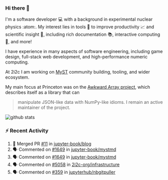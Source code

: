 ### Hi there 👋 

I'm a software developer 💻 with a background in experimental nuclear physics :atom:. My interest lies in tools :wrench: to improve productivity :chart_with_upwards_trend: and scientific insight :telescope:, including rich documentation 📚, interactive computing 🧮, and more! 

I have experience in many aspects of software engineering, including game design, full-stack web development, and high-performance numeric computing. 

At 2i2c I am working on [MyST](https://github.com/jupyter-book/mystmd) community building, tooling, and wider ecosystem. 

My main focus at Princeton was on the [Awkward Array project](awkward-array.org/), which describes itself as a library that can 
> manipulate JSON-like data with NumPy-like idioms. I remain an active maintainer of the project. 

![github stats](https://github-readme-stats.vercel.app/api?username=agoose77&show_icons=true&hide_rank=true&hide_title=true&bg_color=30,e76445,904e95&text_color=efe3ec&icon_color=efe3ec)
<!--
**agoose77/agoose77** is a ✨ _special_ ✨ repository because its `README.md` (this file) appears on your GitHub profile.

Here are some ideas to get you started:

- 🔭 I’m currently working on ...
- 🌱 I’m currently learning ...
- 👯 I’m looking to collaborate on ...
- 🤔 I’m looking for help with ...
- 💬 Ask me about ...
- 📫 How to reach me: ...
- 😄 Pronouns: ...
- ⚡ Fun fact: ...
-->

### :zap: Recent Activity

<!--START_SECTION:activity-->
1. 🎉 Merged PR [#11](https://github.com/jupyter-book/blog/pull/11) in [jupyter-book/blog](https://github.com/jupyter-book/blog)
2. 🗣 Commented on [#1649](https://github.com/jupyter-book/mystmd/issues/1649#issuecomment-2483638115) in [jupyter-book/mystmd](https://github.com/jupyter-book/mystmd)
3. 🗣 Commented on [#1649](https://github.com/jupyter-book/mystmd/issues/1649#issuecomment-2483387556) in [jupyter-book/mystmd](https://github.com/jupyter-book/mystmd)
4. 🗣 Commented on [#5058](https://github.com/2i2c-org/infrastructure/issues/5058#issuecomment-2483369240) in [2i2c-org/infrastructure](https://github.com/2i2c-org/infrastructure)
5. 🗣 Commented on [#359](https://github.com/jupyterhub/nbgitpuller/pull/359#issuecomment-2483339652) in [jupyterhub/nbgitpuller](https://github.com/jupyterhub/nbgitpuller)
<!--END_SECTION:activity-->

